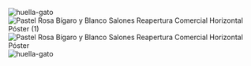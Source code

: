 ![huella-gato](https://github.com/nightydev/nightydev/assets/106894979/6650a373-cbc3-4d30-a5a2-09de2963f85f)
![Pastel Rosa Bígaro y Blanco Salones Reapertura Comercial Horizontal Póster (1)](https://github.com/nightydev/nightydev/assets/106894979/c6916b62-e082-4ddc-8741-4d96e971cc9a)
![Pastel Rosa Bígaro y Blanco Salones Reapertura Comercial Horizontal Póster](https://github.com/nightydev/nightydev/assets/106894979/0245a29f-85a5-4aa9-9b3d-259518b31fa9)
![huella-gato](https://github.com/nightydev/nightydev/assets/106894979/6650a373-cbc3-4d30-a5a2-09de2963f85f)
